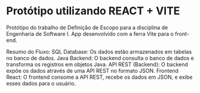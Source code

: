 # Protótipo utilizando REACT + VITE

Protótipo do trabalho de Definição de Escopo para a disciplina de Engenharia de Software I. App desenvolvido com a ferra Vite para o front-end.

Resumo do Fluxo:
SQL Database: Os dados estão armazenados em tabelas no banco de dados.
Java Backend: O backend consulta o banco de dados e transforma os registros em objetos Java.
API REST (Backend): O backend expõe os dados através de uma API REST no formato JSON.
Frontend React: O frontend consome a API REST, recebe os dados em JSON, e exibe esses dados para o usuário.
